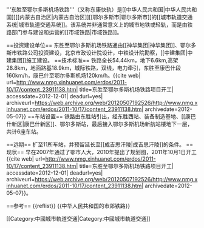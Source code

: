 '''东胜至鄂尔多斯机场铁路'''（又称东康快轨）是[[中华人民共和国|中华人民共和国]][[内蒙古自治区|内蒙古自治区]][[鄂尔多斯市|鄂尔多斯市]]的[[城市轨道交通系统|城市轨道交通系统]]。该系统并非通常意义上的城市地铁或轻轨，而是由铁路部门参与建设和运营的[[市域铁路|市域铁路]]。

==投资建设单位==
东胜至鄂尔多斯机场铁路通由[[神华集团|神华集团]]、鄂尔多斯市铁路公司投资建设，北京市政设计院设计，中铁设计院勘察，[[中建集团|中建集团]]施工建设。
==技术标准==
铁路全长54.44km，地下6.6km,高架28.8km，地面路基18.9km，城际铁路，双线，电力牵引，东胜至康巴什段160km/h，康巴什至鄂尔多斯机场120km/h。<ref name="东胜至鄂尔多斯机场铁路项目开工">{{cite web| url=http://www.nmg.xinhuanet.com/erdos/2011-10/17/content_23911138.htm| title=东胜至鄂尔多斯机场铁路项目开工| accessdate=2012-12-01| deadurl=yes| archiveurl=https://web.archive.org/web/20120507192526/http://www.nmg.xinhuanet.com/erdos/2011-10/17/content_23911138.htm| archivedate=2012-05-07}}</ref>
==车站设置==
铁路由东胜站引出，经东胜西站、装备制造基地、[[康巴什新区|康巴什新区]]、鄂尔多斯站，最后接入鄂尔多斯机场新航站楼地下一层，共计6座车站。<ref name="东胜至鄂尔多斯机场铁路项目开工" />

==远期==
扩至11所车站，并预留延长至[[成吉思汗陵|成吉思汗陵]]的条件。
==现状==
早在2007年通过了鄂市人大，2010年提出了规划图，2011年10月1日开工<ref name="东胜至鄂尔多斯机场铁路项目开工">{{cite web| url=http://www.nmg.xinhuanet.com/erdos/2011-10/17/content_23911138.htm| title=东胜至鄂尔多斯机场铁路项目开工| accessdate=2012-12-01| deadurl=yes| archiveurl=https://web.archive.org/web/20120507192526/http://www.nmg.xinhuanet.com/erdos/2011-10/17/content_23911138.htm| archivedate=2012-05-07}}</ref>。

==参考==
{{reflist}}
{{中华人民共和国的市郊铁路}}

[[Category:中國城市軌道交通|Category:中國城市軌道交通]]